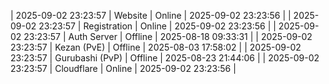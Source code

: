 | 2025-09-02 23:23:57 | Website | Online | 2025-09-02 23:23:56 |
| 2025-09-02 23:23:57 | Registration | Online | 2025-09-02 23:23:56 |
| 2025-09-02 23:23:57 | Auth Server | Offline | 2025-08-18 09:33:31 |
| 2025-09-02 23:23:57 | Kezan (PvE) | Offline | 2025-08-03 17:58:02 |
| 2025-09-02 23:23:57 | Gurubashi (PvP) | Offline | 2025-08-23 21:44:06 |
| 2025-09-02 23:23:57 | Cloudflare | Online | 2025-09-02 23:23:56 |
